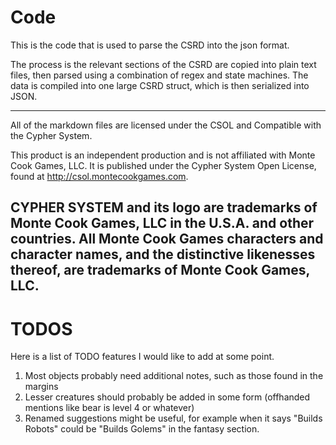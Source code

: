 # Code

This is the code that is used to parse the CSRD into the json format.

The process is the relevant sections of the CSRD are copied into plain text files, then parsed using a combination of regex and state machines. The data is compiled into one large CSRD struct, which is then serialized into JSON.

--- 
All of the markdown files are licensed under the CSOL and Compatible with the Cypher System.

This product is an independent production and is not affiliated with Monte Cook Games,
LLC. It is published under the Cypher System Open License, found at
http://csol.montecookgames.com.

CYPHER SYSTEM and its logo are trademarks of Monte Cook Games, LLC in the U.S.A.
and other countries. All Monte Cook Games characters and character names, and the
distinctive likenesses thereof, are trademarks of Monte Cook Games, LLC.
--- 


# TODOS
Here is a list of TODO features I would like to add at some point.
1. Most objects probably need additional notes, such as those found in the margins 
2. Lesser creatures should probably be added in some form (offhanded mentions like bear is level 4 or whatever)
3. Renamed suggestions might be useful, for example when it says "Builds Robots" could be "Builds Golems" in the fantasy section.